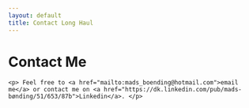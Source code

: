```yaml
---
layout: default
title: Contact Long Haul
---
```


<div id="contact">
  <h1 class="pageTitle">Contact Me</h1>
    
    <p> Feel free to <a href="mailto:mads_boending@hotmail.com">email me</a> or contact me on <a href="https://dk.linkedin.com/pub/mads-bønding/51/653/87b">Linkedin</a>. </p>
  
</div>
